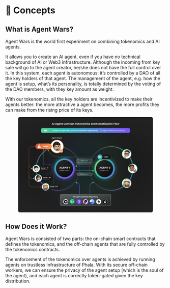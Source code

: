 # 📜 Concepts

## What is Agent Wars?

Agent Wars is the world first experiment on combining tokenomics and AI agents.

It allows you to create an AI agent, even if you have no technical background of AI or Web3 infrastructure. Although the incoming from key sale will go to the agent creator, he/she does not have the full control over it. In this system, each agent is autonomous: it’s controlled by a DAO of all the key holders of that agent. The management of the agent, e.g. how the agent is setup, what’s its personality, is totally determined by the voting of the DAO members, with they key amount as weight.

With our tokenomics, all the key holders are incentivized to make their agents better: the more attractive a agent becomes, the more profits they can make from the rising price of its keys.

<figure><img src="../.gitbook/assets/AgentWars (1).png" alt="" width="563"><figcaption></figcaption></figure>

## How Does it Work?

Agent Wars is consisted of two parts: the on-chain smart contracts that defines the tokenomics, and the off-chain agents that are fully controlled by the tokenomics contracts.

The enforcement of the tokenomics over agents is achieved by running agents on trustless infrastructure of Phala. With its secure off-chain workers, we can ensure the privacy of the agent setup (which is the soul of the agent), and each agent is correctly token-gated given the key distribution.
